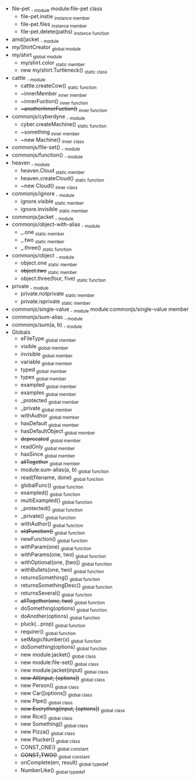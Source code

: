 * file-pet <sub>- module</sub> module:file-pet class
  * file-pet.instie <sub>instance member</sub>
  * file-pet.files <sub>instance member</sub>
  * file-pet.delete(paths) <sub>instance function</sub>
* amd/jacket <sub>- module</sub> 
* my/ShirtCreator <sub>global module</sub> 
* my/shirt <sub>global module</sub> 
  * my/shirt.color <sub>static member</sub>
  * new my/shirt.Turtleneck() <sub>static class</sub>
* cattle <sub>- module</sub> 
  * cattle.createCow() <sub>static function</sub>
  * ~innerMember <sub>inner member</sub>
  * \~innerFuction() <sub>inner function</sub>
  * ~~\~anotherInnerFuction()~~ <sub>inner function</sub>
* commonjs/cyberdyne <sub>- module</sub> 
  * cyber.createMachine() <sub>static function</sub>
  * ~something <sub>inner member</sub>
  * \~new Machine() <sub>inner class</sub>
* commonjs/file-set() <sub>- module</sub> 
* commonjs/function() <sub>- module</sub> 
* heaven <sub>- module</sub> 
  * heaven.Cloud <sub>static member</sub>
  * heaven.createCloud() <sub>static function</sub>
  * \~new Cloud() <sub>inner class</sub>
* commonjs/ignore <sub>- module</sub> 
  * ignore.visible <sub>static member</sub>
  * ignore.invisible <sub>static member</sub>
* commonjs/jacket <sub>- module</sub> 
* commonjs/object-with-alias <sub>- module</sub> 
  * _.one <sub>static member</sub>
  * _.two <sub>static member</sub>
  * _.three() <sub>static function</sub>
* commonjs/object <sub>- module</sub> 
  * object.one <sub>static member</sub>
  * ~~object.two~~ <sub>static member</sub>
  * object.three(four, five) <sub>static function</sub>
* private <sub>- module</sub> 
  * private.notprivate <sub>static member</sub>
  * private.isprivate <sub>static member</sub>
* commonjs/single-value <sub>- module</sub> module:commonjs/single-value member
* commonjs/sum-alias <sub>- module</sub> 
* commonjs/sum(a, b) <sub>- module</sub> 
* Globals
  * eFileType <sub>global member</sub>
  * visible <sub>global member</sub>
  * invisible <sub>global member</sub>
  * variable <sub>global member</sub>
  * typed <sub>global member</sub>
  * types <sub>global member</sub>
  * exampled <sub>global member</sub>
  * examples <sub>global member</sub>
  * _protected <sub>global member</sub>
  * _private <sub>global member</sub>
  * withAuthor <sub>global member</sub>
  * hasDefault <sub>global member</sub>
  * hasDefaultObject <sub>global member</sub>
  * ~~deprecated~~ <sub>global member</sub>
  * readOnly <sub>global member</sub>
  * hasSince <sub>global member</sub>
  * ~~allTogether~~ <sub>global member</sub>
  * module:sum-alias(a, b) <sub>global function</sub>
  * read(filename, done) <sub>global function</sub>
  * globalFunc() <sub>global function</sub>
  * exampled() <sub>global function</sub>
  * multiExampled() <sub>global function</sub>
  * _protected() <sub>global function</sub>
  * _private() <sub>global function</sub>
  * withAuthor() <sub>global function</sub>
  * ~~oldFunction()~~ <sub>global function</sub>
  * newFunction() <sub>global function</sub>
  * withParam(one) <sub>global function</sub>
  * withParams(one, two) <sub>global function</sub>
  * withOptional(one, [two]) <sub>global function</sub>
  * withBullets(one, two) <sub>global function</sub>
  * returnsSomething() <sub>global function</sub>
  * returnsSomethingDesc() <sub>global function</sub>
  * returnsSeveral() <sub>global function</sub>
  * ~~allTogether(one, two)~~ <sub>global function</sub>
  * doSomething(options) <sub>global function</sub>
  * doAnother(options) <sub>global function</sub>
  * pluck(...prop) <sub>global function</sub>
  * requirer() <sub>global function</sub>
  * setMagicNumber(x) <sub>global function</sub>
  * doSomething(options) <sub>global function</sub>
  * new module:jacket() <sub>global class</sub>
  * new module:file-set() <sub>global class</sub>
  * new module:jacket(input) <sub>global class</sub>
  * ~~new All(input, [options])~~ <sub>global class</sub>
  * new Person() <sub>global class</sub>
  * new Car([options]) <sub>global class</sub>
  * new Pipe() <sub>global class</sub>
  * ~~new Everything(input, [options])~~ <sub>global class</sub>
  * new Rice() <sub>global class</sub>
  * new Something() <sub>global class</sub>
  * new Pizza() <sub>global class</sub>
  * new Plucker() <sub>global class</sub>
  * CONST_ONE() <sub>global constant</sub>
  * ~~CONST_TWO()~~ <sub>global constant</sub>
  * onComplete(err, result) <sub>global typedef</sub>
  * NumberLike() <sub>global typedef</sub>

